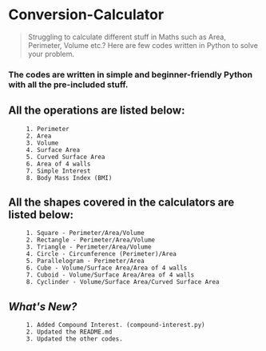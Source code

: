# Conversion-Calculator

> Struggling to calculate different stuff in Maths such as Area, Perimeter, Volume etc.? 
> Here are few codes written in Python to solve your problem.

### The codes are written in simple and beginner-friendly Python with all the pre-included stuff.

## All the operations are listed below:
```
     1. Perimeter
     2. Area
     3. Volume
     4. Surface Area
     5. Curved Surface Area
     6. Area of 4 walls
     7. Simple Interest
     8. Body Mass Index (BMI)
```

## All the shapes covered in the calculators are listed below:
```
     1. Square - Perimeter/Area/Volume
     2. Rectangle - Perimeter/Area/Volume
     3. Triangle - Perimeter/Area/Volume
     4. Circle - Circumference (Perimeter)/Area
     5. Parallelogram - Perimeter/Area
     6. Cube - Volume/Surface Area/Area of 4 walls
     7. Cuboid - Volume/Surface Area/Area of 4 walls
     8. Cyclinder - Volume/Surface Area/Curved Surface Area
```

## *What's New?*
```
     1. Added Compound Interest. (compound-interest.py)
     2. Updated the README.md
     3. Updated the other codes.
```